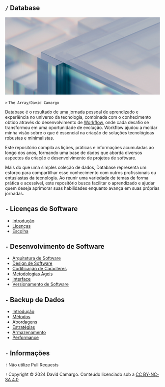 ## `/` Database

![](/Image.png)

`>` `The Array/David Camargo`

Database é o resultado de uma jornada pessoal de aprendizado e experiência no universo da tecnologia, combinada com o conhecimento obtido através do desenvolvimento de [Workflow][Workflow], onde cada desafio se transformou em uma oportunidade de evolução. Workflow ajudou a moldar minha visão sobre o que é essencial na criação de soluções tecnológicas robustas e minimalistas.

Este repositório compila as lições, práticas e informações acumuladas ao longo dos anos, formando uma base de dados que aborda diversos aspectos da criação e desenvolvimento de projetos de software.

Mais do que uma simples coleção de dados, Database representa um esforço para compartilhar esse conhecimento com outros profissionais ou entusiastas da tecnologia. Ao reunir uma variedade de temas de forma prática e acessível, este repositório busca facilitar o aprendizado e ajudar quem deseja aprimorar suas habilidades enquanto avança em suas próprias jornadas.

## `-` Licenças de Software
- [Introdução][Introdução]
- [Licenças][Licenças]
- [Escolha][Escolha]

## `-` Desenvolvimento de Software
- [Arquitetura de Software][Arquitetura de Software]
- [Design de Software][Design de Software]
- [Codificação de Caracteres][Codificação de Caracteres]
- [Metodologias Ágeis][Metodologias Ágeis]
- [Interface][Interface]
- [Versionamento de Software][Versionamento de Software]

## `-` Backup de Dados
- [Introdução][Introdução]
- [Métodos][Métodos]
- [Abordagens][Abordagens]
- [Estratégias][Estratégias]
- [Armazenamento][Armazenamento]
- [Performance][Performance]

## `-` Informações
`!` Não utilize Pull Requests

`!` Copyright © 2024 David Camargo. Conteúdo licenciado sob a [CC BY-NC-SA 4.0][CC BY-NC-SA 4.0]

[Workflow]: https://github.com/2uj1m28ohz/Workflow
[Introdução]: SoftwareLicenses/Introduction.md
[Licenças]: SoftwareLicenses/Licenses.md
[Escolha]: SoftwareLicenses/Choose.md
[Arquitetura de Software]: SoftwareDevelopment/SoftwareArchitecture.md
[Design de Software]: SoftwareDevelopment/SoftwareDesign.md
[Codificação de Caracteres]: SoftwareDevelopment/CharacterEncoding.md
[Metodologias Ágeis]: SoftwareDevelopment/AgileMethodologies.md
[Interface]: SoftwareDevelopment/Interface.md
[Versionamento de Software]: SoftwareDevelopment/SoftwareVersioning.md
[Introdução]: DataBackup/Introduction.md
[Métodos]: DataBackup/Methods.md
[Abordagens]: DataBackup/Approaches.md
[Estratégias]: DataBackup/Strategies.md
[Armazenamento]: DataBackup/Storage.md
[Performance]: DataBackup/Performance.md
[CC BY-NC-SA 4.0]: /LICENSE
